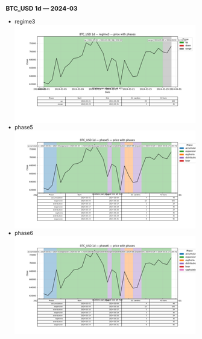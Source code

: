### BTC_USD 1d — 2024-03

- regime3
![BTC_USD_1d_regime3_2024-03_phase_price.png](outputs/fourier/phase_monthly/BTC_USD/1d/2024/2024-03/BTC_USD_1d_regime3_2024-03_phase_price.png)
- phase5
![BTC_USD_1d_phase5_2024-03_phase_price.png](outputs/fourier/phase_monthly/BTC_USD/1d/2024/2024-03/BTC_USD_1d_phase5_2024-03_phase_price.png)
- phase6
![BTC_USD_1d_phase6_2024-03_phase_price.png](outputs/fourier/phase_monthly/BTC_USD/1d/2024/2024-03/BTC_USD_1d_phase6_2024-03_phase_price.png)